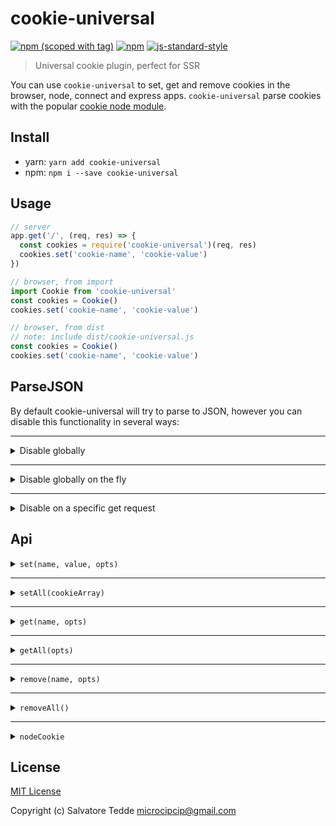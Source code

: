 # cookie-universal
[![npm (scoped with tag)](https://img.shields.io/npm/v/cookie-universal/latest.svg?style=flat-square)](https://npmjs.com/package/cookie-universal)
[![npm](https://img.shields.io/npm/dt/cookie-universal.svg?style=flat-square)](https://npmjs.com/package/cookie-universal)
[![js-standard-style](https://img.shields.io/badge/code_style-standard-brightgreen.svg?style=flat-square)](http://standardjs.com)

> Universal cookie plugin, perfect for SSR

You can use `cookie-universal` to set, get and remove cookies in the browser, node, connect and express apps.
`cookie-universal` parse cookies with the popular [cookie node module](https://github.com/jshttp/cookie).

## Install
- yarn: `yarn add cookie-universal`
- npm: `npm i --save cookie-universal`

## Usage

```js
// server
app.get('/', (req, res) => {
  const cookies = require('cookie-universal')(req, res)
  cookies.set('cookie-name', 'cookie-value')
})

// browser, from import
import Cookie from 'cookie-universal'
const cookies = Cookie()
cookies.set('cookie-name', 'cookie-value')

// browser, from dist
// note: include dist/cookie-universal.js
const cookies = Cookie()
cookies.set('cookie-name', 'cookie-value')
```

## ParseJSON

By default cookie-universal will try to parse to JSON, however you can disable this
functionality in several ways:

---

<details><summary>Disable globally</summary><p>

```js
// server
const parseJSON = false
app.get('/', (req, res) => {
  const cookies = require('cookie-universal')(req, res, parseJSON)
})

// browser, from import
import Cookie from 'cookie-universal'
const parseJSON = false
const cookies = Cookie(false, false, parseJSON)
```
</p></details>

---

<details><summary>Disable globally on the fly</summary><p>

```js
// server
app.get('/', (req, res) => {
  const cookies = require('cookie-universal')(req, res)
  cookies.parseJSON = false
})

// browser, from import
import Cookie from 'cookie-universal'
const cookies = Cookie(false, false)
cookies.parseJSON = false
```
</p></details>

---

<details><summary>Disable on a specific get request</summary><p>

```js
// server
app.get('/', (req, res) => {
  const cookies = require('cookie-universal')(req, res)
  cookies.set('cookie-name', 'cookie-value')
  cookies.get('cookie-name', { parseJSON: false })
})

// browser, from import
import Cookie from 'cookie-universal'
const cookies = Cookie(false, false)
cookies.set('cookie-name', 'cookie-value')
cookies.get('cookie-name', { parseJSON: false })
```
</p></details>

## Api

<details><summary><code>set(name, value, opts)</code></summary><p>

- `name` (string): Cookie name to set.
- `value` (string|object): Cookie value.
- `opts` (object): Same as the [cookie node module](https://github.com/jshttp/cookie).
  - `path` (string): Specifies the value for the Path Set-Cookie attribute. By default, the path is considered the "default path".
  - `expires` (date): Specifies the Date object to be the value for the Expires Set-Cookie attribute.
  - `maxAge` (number): Specifies the number (in milliseconds) to be the value for the Max-Age Set-Cookie attribute.
  - `httpOnly` (boolean): Specifies the boolean value for the [HttpOnly Set-Cookie attribute][rfc-6265-5.2.6].
  - `domain` (string): specifies the value for the Domain Set-Cookie attribute.
  - `encode` (function): Specifies a function that will be used to encode a cookie's value.
  - `sameSite` (boolean|string): Specifies the value for the Path Set-Cookie attribute. By default, the path is considered the "default path".
  - `secure` (boolean): Specifies the boolean value for the Secure Set-Cookie attribute.

```js
const cookieValObject = { param1: 'value1', param2: 'value2' }

// server
app.get('/', (req, res) => {
  const cookies = require('cookie-universal')(req, res)
  cookies.set('cookie-name', 'cookie-value', {
    path: '/',
    maxAge: 60 * 60 * 24 * 7
  })
  cookies.set('cookie-name', cookieValObject, {
    path: '/',
    maxAge: 60 * 60 * 24 * 7
  })
})

// client
import Cookie from 'cookie-universal'
const cookies = Cookie()
cookies.set('cookie-name', 'cookie-value', {
  path: '/',
  maxAge: 60 * 60 * 24 * 7
})
cookies.set('cookie-name', cookieValObject, {
  path: '/',
  maxAge: 60 * 60 * 24 * 7
})
```
</p></details>

---

<details><summary><code>setAll(cookieArray)</code></summary><p>

- cookieArray (array)
  - `name` (string): Cookie name to set.
  - `value` (string|object): Cookie value.
  - `opts` (object): Same as the [cookie node module](https://github.com/jshttp/cookie).
    - `path` (string): Specifies the value for the Path Set-Cookie attribute. By default, the path is considered the "default path".
    - `expires` (date): Specifies the Date object to be the value for the Expires Set-Cookie attribute.
    - `maxAge` (number): Specifies the number (in milliseconds) to be the value for the Max-Age Set-Cookie attribute.
    - `httpOnly` (boolean): Specifies the boolean value for the [HttpOnly Set-Cookie attribute][rfc-6265-5.2.6].
    - `domain` (string): specifies the value for the Domain Set-Cookie attribute.
    - `encode` (function): Specifies a function that will be used to encode a cookie's value.
    - `sameSite` (boolean|string): Specifies the value for the Path Set-Cookie attribute. By default, the path is considered the "default path".
    - `secure` (boolean): Specifies the boolean value for the Secure Set-Cookie attribute.

```js
const options = {
  path: '/',
  maxAge: 60 * 60 * 24 * 7
}
const cookieList = [
  { name: 'cookie-name1', value: 'value1', opts: options },
  { name: 'cookie-name2', value: 'value2', opts: options },
  { name: 'cookie-name3', value: 'value3', opts: options },
  { name: 'cookie-name4', value: 'value4', opts: options }
]

// server
app.get('/', (req, res) => {
  const cookies = require('cookie-universal')(req, res)
  cookies.setAll(cookieList)
})

// client
import Cookie from 'cookie-universal'
const cookies = Cookie()
cookies.setAll(cookieList)
```
</p></details>

---

<details><summary><code>get(name, opts)</code></summary><p>

- `name` (string): Cookie name to get.
- `opts`
  - `fromRes` (boolean): Get cookies from res instead of req.
  - `parseJSON` (boolean): Parse json, true by default unless overridden globally or locally.

```js
// server
app.get('/', (req, res) => {
  const cookies = require('cookie-universal')(req, res)
  const cookieRes = cookies.get('cookie-name')
  const cookieRes = cookies.get('cookie-name', true) // get from res instead of req
  // returns the cookie value or undefined
})

// client
import Cookie from 'cookie-universal'
const cookies = Cookie()
const cookieRes = cookies.get('cookie-name')
// returns the cookie value or undefined
```
</p></details>

---

<details><summary><code>getAll(opts)</code></summary><p>

- `opts`
  - `fromRes` (boolean): Get cookies from res instead of req.

```js
// server
app.get('/', (req, res) => {
  const cookies = require('cookie-universal')(req, res)
  const cookiesRes = cookies.getAll()
  const cookiesRes = cookies.getAll(true) // get from res instead of req
  // returns all cookies or []
  [
    {
      "name": "cookie-1",
      "value": "value1"
    },
    {
      "name": "cookie-2",
      "value": "value2"
    }
  ]
})

// client
import Cookie from 'cookie-universal'
const cookies = Cookie()
const cookiesRes = cookies.getAll()
// returns all cookies or []
[
  {
    "name": "cookie-1",
    "value": "value1"
  },
  {
    "name": "cookie-2",
    "value": "value2"
  }
]
```
</p></details>

---

<details><summary><code>remove(name, opts)</code></summary><p>

- `name` (string): Cookie name to remove.
- `opts`
  - `path` (object): Use it to remove the cookie from a specific location.

```js
// server
app.get('/', (req, res) => {
  const cookies = require('cookie-universal')(req, res)
  cookies.remove('cookie-name')
  cookies.remove('cookie-name', {
    // this will allow you to remove a cookie
    // from a different path
    path: '/my-path'
  })
})

// client
import Cookie from 'cookie-universal'
const cookies = Cookie()
cookies.remove('cookie-name')
```
</p></details>

---

<details><summary><code>removeAll()</code></summary><p>

```js
// note that removeAll does not currently allow you
// to remove cookies that have a
// path different from '/'

// server
app.get('/', (req, res) => {
  const cookies = require('cookie-universal')(req, res)
  cookies.removeAll()
})

// client
import Cookie from 'cookie-universal'
const cookies = Cookie()
cookies.removeAll()
```
</p></details>

---

<details><summary><code>nodeCookie</code></summary><p>

This property will expose the [cookie node module](https://github.com/jshttp/cookie) so you don't have to include it yourself.

```js

// server
app.get('/', (req, res) => {
  const cookies = require('cookie-universal')(req, res)
  const cookieRes = cookies.nodeCookie.parse('cookie-name', 'cookie-value')
  cookieRes['cookie-name'] // returns 'cookie-value'
})

// client
import Cookie from 'cookie-universal'
const cookies = Cookie()
const cookieRes = cookies.nodeCookie.parse('cookie-name', 'cookie-value')
cookieRes['cookie-name'] // returns 'cookie-value'
```
</p></details>


## License

[MIT License](./LICENSE)

Copyright (c) Salvatore Tedde <microcipcip@gmail.com>

